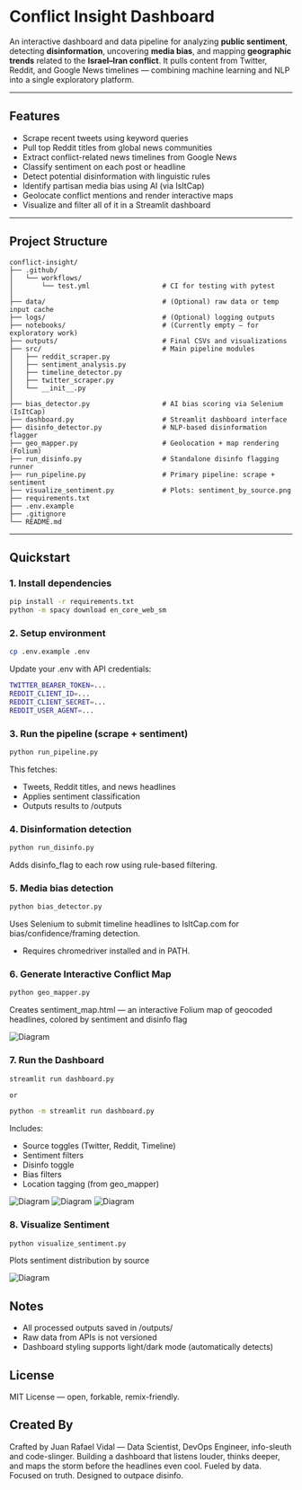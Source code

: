 ﻿# Conflict Insight Dashboard

An interactive dashboard and data pipeline for analyzing **public sentiment**, detecting **disinformation**, uncovering **media bias**, and mapping **geographic trends** related to the **Israel–Iran conflict**. It pulls content from Twitter, Reddit, and Google News timelines — combining machine learning and NLP into a single exploratory platform.

---

## Features

- Scrape recent tweets using keyword queries
- Pull top Reddit titles from global news communities
- Extract conflict-related news timelines from Google News
- Classify sentiment on each post or headline
- Detect potential disinformation with linguistic rules
- Identify partisan media bias using AI (via IsItCap)
- Geolocate conflict mentions and render interactive maps
- Visualize and filter all of it in a Streamlit dashboard

---

## Project Structure

```plaintext
conflict-insight/
├── .github/
│   └── workflows/
│       └── test.yml                  # CI for testing with pytest
│
├── data/                             # (Optional) raw data or temp input cache
├── logs/                             # (Optional) logging outputs
├── notebooks/                        # (Currently empty – for exploratory work)
├── outputs/                          # Final CSVs and visualizations
├── src/                              # Main pipeline modules
│   ├── reddit_scraper.py
│   ├── sentiment_analysis.py
│   ├── timeline_detector.py
│   ├── twitter_scraper.py
│   └── __init__.py
│
├── bias_detector.py                  # AI bias scoring via Selenium (IsItCap)
├── dashboard.py                      # Streamlit dashboard interface
├── disinfo_detector.py               # NLP-based disinformation flagger
├── geo_mapper.py                     # Geolocation + map rendering (Folium)
├── run_disinfo.py                    # Standalone disinfo flagging runner
├── run_pipeline.py                   # Primary pipeline: scrape + sentiment
├── visualize_sentiment.py            # Plots: sentiment_by_source.png
├── requirements.txt
├── .env.example
├── .gitignore
└── README.md
```

---

## Quickstart

### 1. Install dependencies

```bash
pip install -r requirements.txt
python -m spacy download en_core_web_sm
```

### 2. Setup environment

```bash
cp .env.example .env
```

Update your .env with API credentials:

```bash
TWITTER_BEARER_TOKEN=...
REDDIT_CLIENT_ID=...
REDDIT_CLIENT_SECRET=...
REDDIT_USER_AGENT=...
```

### 3. Run the pipeline (scrape + sentiment)

```bash
python run_pipeline.py
```

This fetches:
- Tweets, Reddit titles, and news headlines
- Applies sentiment classification
- Outputs results to /outputs

### 4. Disinformation detection

```bash
python run_disinfo.py
```

Adds disinfo_flag to each row using rule-based filtering.

### 5. Media bias detection

```bash
python bias_detector.py
```
Uses Selenium to submit timeline headlines to IsItCap.com for bias/confidence/framing detection.
* Requires chromedriver installed and in PATH.

### 6. Generate Interactive Conflict Map

```bash
python geo_mapper.py
```
Creates sentiment_map.html — an interactive Folium map of geocoded headlines, colored by sentiment and disinfo flag

![Diagram](images/heat_zone_map.png)


### 7. Run the Dashboard

```bash
streamlit run dashboard.py

or

python -m streamlit run dashboard.py
```

Includes:
- Source toggles (Twitter, Reddit, Timeline)
- Sentiment filters
- Disinfo toggle
- Bias filters
- Location tagging (from geo_mapper)

![Diagram](images/dashboard.png)
![Diagram](images/dashboard_2.png)
![Diagram](images/dashboard_bias.png)

### 8. Visualize Sentiment

```bash
python visualize_sentiment.py
```
Plots sentiment distribution by source

![Diagram](images/sentiment_by_source.png)

## Notes
- All processed outputs saved in /outputs/
- Raw data from APIs is not versioned
- Dashboard styling supports light/dark mode (automatically detects)

## License
MIT License — open, forkable, remix-friendly.

## Created By
Crafted by Juan Rafael Vidal — Data Scientist, DevOps Engineer, info-sleuth and code-slinger.
Building a dashboard that listens louder, thinks deeper, and maps the storm before the headlines even cool.
Fueled by data. Focused on truth. Designed to outpace disinfo.